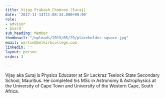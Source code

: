 ```yaml
---
title: Vijay Prakash Chumroo (Suraj)
date: '2017-11-14T11:08:34.000+00:00'
role:
- advisor
- board
sub_heading: Member
thumbnail: "/uploads/2019/05/29/placeholder-square.jpg"
email: martin@belkirkcollege.com
linkedin: ''
layout: person
order: 3

---
```

Vijay aka Suraj is Physics Educator at Sir Leckraz Teelock State Secondary School, Mauritius. He completed his MSc in Astronomy & Astrophysics at the University of Cape Town and University of the Western Cape, South Africa.